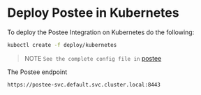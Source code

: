 # Deploy Postee in Kubernetes

To deploy the Postee Integration on Kubernetes do the following:

``` bash
kubectl create -f deploy/kubernetes
```
> NOTE `See the complete config file in` [postee](https://github.com/aquasecurity/postee/blob/main/cfg.yaml)

The Postee endpoint 
````
https://postee-svc.default.svc.cluster.local:8443
````

